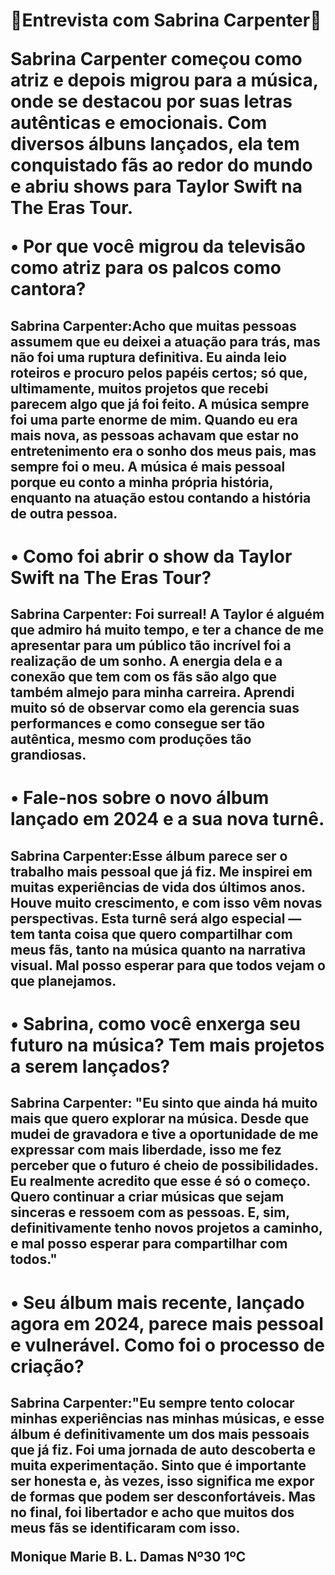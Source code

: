 <html>
<h1>
<p>🎀Entrevista com Sabrina Carpenter🎀<p>
<p>Sabrina Carpenter começou como atriz e depois migrou para a música, onde se destacou por suas letras autênticas e emocionais. Com diversos álbuns lançados, ela tem conquistado fãs ao redor do mundo e abriu shows para Taylor Swift na The Eras Tour.<p>
<p>• Por que você migrou da televisão como atriz para os palcos como cantora?<p>
<h2>
<p>Sabrina Carpenter:Acho que muitas pessoas assumem que eu deixei a atuação para trás, mas não foi uma ruptura definitiva. Eu ainda leio roteiros e procuro pelos papéis certos; só que, ultimamente, muitos projetos que recebi parecem algo que já foi feito. A música sempre foi uma parte enorme de mim. Quando eu era mais nova, as pessoas achavam que estar no entretenimento era o sonho dos meus pais, mas sempre foi o meu. A música é mais pessoal porque eu conto a minha própria história, enquanto na atuação estou contando a história de outra pessoa.<p>
<h1>
<p>• Como foi abrir o show da Taylor Swift na The Eras Tour?<p>
<h2>
<p>Sabrina Carpenter: Foi surreal! A Taylor é alguém que admiro há muito tempo, e ter a chance de me apresentar para um público tão incrível foi a realização de um sonho. A energia dela e a conexão que tem com os fãs são algo que também almejo para minha carreira. Aprendi muito só de observar como ela gerencia suas performances e como consegue ser tão autêntica, mesmo com produções tão grandiosas.<p> 
<h1>
<p>• Fale-nos sobre o novo álbum lançado em 2024 e a sua nova turnê.<p>
<h2>
<p>Sabrina Carpenter:Esse álbum parece ser o trabalho mais pessoal que já fiz. Me inspirei em muitas experiências de vida dos últimos anos. Houve muito crescimento, e com isso vêm novas perspectivas. Esta turnê será algo especial — tem tanta coisa que quero compartilhar com meus fãs, tanto na música quanto na narrativa visual. Mal posso esperar para que todos vejam o que planejamos.<p>
<h1>
<p>• Sabrina, como você enxerga seu futuro na música? Tem mais projetos a serem lançados?<p>
<h2>
<p>Sabrina Carpenter: "Eu sinto que ainda há muito mais que quero explorar na música. Desde que mudei de gravadora e tive a oportunidade de me expressar com mais liberdade, isso me fez perceber que o futuro é cheio de possibilidades. Eu realmente acredito que esse é só o começo. Quero continuar a criar músicas que sejam sinceras e ressoem com as pessoas. E, sim, definitivamente tenho novos projetos a caminho, e mal posso esperar para compartilhar com todos."<p>
<h1>
<p>• Seu álbum mais recente, lançado agora em 2024, parece mais pessoal e vulnerável. Como foi o processo de criação?<p>
<h2>
<p>Sabrina Carpenter:"Eu sempre tento colocar minhas experiências nas minhas músicas, e esse álbum é definitivamente um dos mais pessoais que já fiz. Foi uma jornada de auto descoberta e muita experimentação. Sinto que é importante ser honesta e, às vezes, isso significa me expor de formas que podem ser desconfortáveis. Mas no final, foi libertador e acho que muitos dos meus fãs se identificaram com isso.<p>
<p> Monique Marie B. L. Damas Nº30 1ºC </p>

